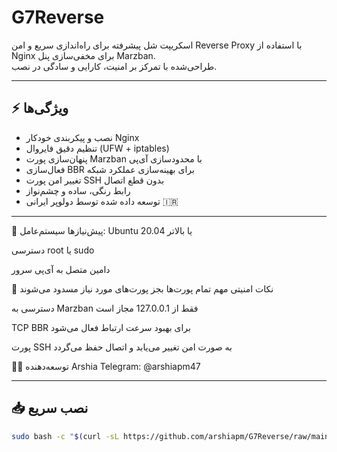 # G7Reverse

اسکریپت شل پیشرفته برای راه‌اندازی سریع و امن Reverse Proxy با استفاده از Nginx برای مخفی‌سازی پنل Marzban.  
طراحی‌شده با تمرکز بر امنیت، کارایی و سادگی در نصب.

---

## ⚡ ویژگی‌ها

- نصب و پیکربندی خودکار Nginx
- تنظیم دقیق فایروال (UFW + iptables)
- پنهان‌سازی پورت Marzban با محدودسازی آی‌پی
- فعال‌سازی BBR برای بهینه‌سازی عملکرد شبکه
- تغییر امن پورت SSH بدون قطع اتصال
- رابط رنگی، ساده و چشم‌نواز
- توسعه داده شده توسط دولوپر ایرانی 🇮🇷

---


🧾 پیش‌نیازها
سیستم‌عامل: Ubuntu 20.04 یا بالاتر

دسترسی root یا sudo

دامین متصل به آی‌پی سرور

🔐 نکات امنیتی مهم
تمام پورت‌ها بجز پورت‌های مورد نیاز مسدود می‌شوند

دسترسی به Marzban فقط از 127.0.0.1 مجاز است

TCP BBR برای بهبود سرعت ارتباط فعال می‌شود

پورت SSH به صورت امن تغییر می‌یابد و اتصال حفظ می‌گردد

👨‍💻 توسعه‌دهنده
Arshia
Telegram: @arshiapm47

---

## 📥 نصب سریع


```bash
sudo bash -c "$(curl -sL https://github.com/arshiapm/G7Reverse/raw/main/g7reverse.sh)" @ install

